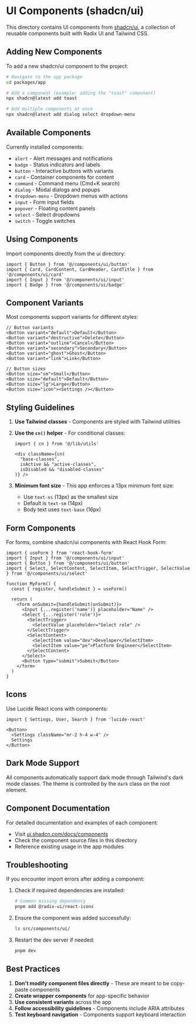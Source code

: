 # UI Components (shadcn/ui)

This directory contains UI components from [shadcn/ui](https://ui.shadcn.com/), a collection of reusable components built with Radix UI and Tailwind CSS.

## Adding New Components

To add a new shadcn/ui component to the project:

```bash
# Navigate to the app package
cd packages/app

# Add a component (example: adding the "toast" component)
npx shadcn@latest add toast

# Add multiple components at once
npx shadcn@latest add dialog select dropdown-menu
```

## Available Components

Currently installed components:
- `alert` - Alert messages and notifications
- `badge` - Status indicators and labels
- `button` - Interactive buttons with variants
- `card` - Container components for content
- `command` - Command menu (Cmd+K search)
- `dialog` - Modal dialogs and popups
- `dropdown-menu` - Dropdown menus with actions
- `input` - Form input fields
- `popover` - Floating content panels
- `select` - Select dropdowns
- `switch` - Toggle switches

## Using Components

Import components directly from the ui directory:

```tsx
import { Button } from '@/components/ui/button'
import { Card, CardContent, CardHeader, CardTitle } from '@/components/ui/card'
import { Input } from '@/components/ui/input'
import { Badge } from '@/components/ui/badge'
```

## Component Variants

Most components support variants for different styles:

```tsx
// Button variants
<Button variant="default">Default</Button>
<Button variant="destructive">Delete</Button>
<Button variant="outline">Cancel</Button>
<Button variant="secondary">Secondary</Button>
<Button variant="ghost">Ghost</Button>
<Button variant="link">Link</Button>

// Button sizes
<Button size="sm">Small</Button>
<Button size="default">Default</Button>
<Button size="lg">Large</Button>
<Button size="icon"><Settings /></Button>
```

## Styling Guidelines

1. **Use Tailwind classes** - Components are styled with Tailwind utilities
2. **Use the `cn()` helper** - For conditional classes:
   ```tsx
   import { cn } from '@/lib/utils'
   
   <div className={cn(
     "base-classes",
     isActive && "active-classes",
     isDisabled && "disabled-classes"
   )} />
   ```

3. **Minimum font size** - This app enforces a 13px minimum font size:
   - Use `text-xs` (13px) as the smallest size
   - Default is `text-sm` (14px)
   - Body text uses `text-base` (16px)

## Form Components

For forms, combine shadcn/ui components with React Hook Form:

```tsx
import { useForm } from 'react-hook-form'
import { Input } from '@/components/ui/input'
import { Button } from '@/components/ui/button'
import { Select, SelectContent, SelectItem, SelectTrigger, SelectValue } from '@/components/ui/select'

function MyForm() {
  const { register, handleSubmit } = useForm()
  
  return (
    <form onSubmit={handleSubmit(onSubmit)}>
      <Input {...register('name')} placeholder="Name" />
      <Select {...register('role')}>
        <SelectTrigger>
          <SelectValue placeholder="Select role" />
        </SelectTrigger>
        <SelectContent>
          <SelectItem value="dev">Developer</SelectItem>
          <SelectItem value="pe">Platform Engineer</SelectItem>
        </SelectContent>
      </Select>
      <Button type="submit">Submit</Button>
    </form>
  )
}
```

## Icons

Use Lucide React icons with components:

```tsx
import { Settings, User, Search } from 'lucide-react'

<Button>
  <Settings className="mr-2 h-4 w-4" />
  Settings
</Button>
```

## Dark Mode Support

All components automatically support dark mode through Tailwind's dark mode classes. The theme is controlled by the `dark` class on the root element.

## Component Documentation

For detailed documentation and examples of each component:
- Visit [ui.shadcn.com/docs/components](https://ui.shadcn.com/docs/components)
- Check the component source files in this directory
- Reference existing usage in the app modules

## Troubleshooting

If you encounter import errors after adding a component:

1. Check if required dependencies are installed:
   ```bash
   # Common missing dependency
   pnpm add @radix-ui/react-icons
   ```

2. Ensure the component was added successfully:
   ```bash
   ls src/components/ui/
   ```

3. Restart the dev server if needed:
   ```bash
   pnpm dev
   ```

## Best Practices

1. **Don't modify component files directly** - These are meant to be copy-paste components
2. **Create wrapper components** for app-specific behavior
3. **Use consistent variants** across the app
4. **Follow accessibility guidelines** - Components include ARIA attributes
5. **Test keyboard navigation** - Components support keyboard interaction